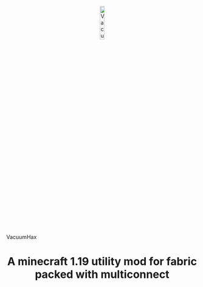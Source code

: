 <p align="center">
<img src="https://i.hizliresim.com/mht4mlq.jpeg" alt="VacuumHaxLogo" width="15%"/>
</p

<h1 align="center">
  VacuumHax
</h1>

<h1 align="center">
  A minecraft 1.19 utility mod for fabric packed with multiconnect
</h1>
